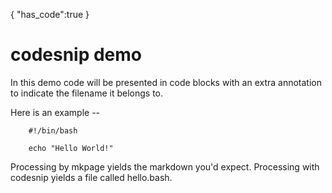 {
    "has_code":true
}



# codesnip demo

In this demo code will be presented in code blocks with
an extra annotation to indicate the filename it belongs to.

Here is an example --

```shell
    #!/bin/bash

    echo "Hello World!"
```

Processing by mkpage yields the markdown you'd expect.
Processing with codesnip yields a file called hello.bash.

